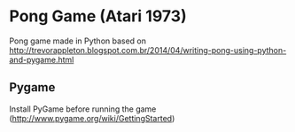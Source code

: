 # Pong Game (Atari 1973)

Pong game made in Python based on http://trevorappleton.blogspot.com.br/2014/04/writing-pong-using-python-and-pygame.html

## Pygame

Install PyGame before running the game (http://www.pygame.org/wiki/GettingStarted)
